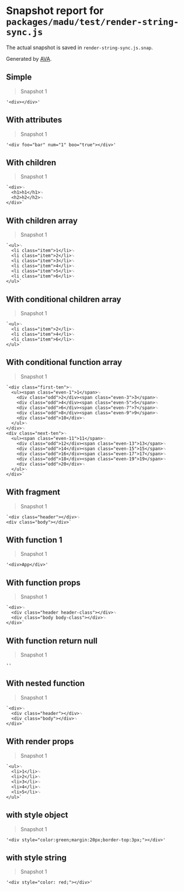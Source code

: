 # Snapshot report for `packages/madu/test/render-string-sync.js`

The actual snapshot is saved in `render-string-sync.js.snap`.

Generated by [AVA](https://ava.li).

## Simple

> Snapshot 1

    '<div></div>'

## With attributes

> Snapshot 1

    '<div foo="bar" num="1" boo="true"></div>'

## With children

> Snapshot 1

    `<div>␊
      <h1>h1</h1>␊
      <h2>h2</h2>␊
    </div>`

## With children array

> Snapshot 1

    `<ul>␊
      <li class="item">1</li>␊
      <li class="item">2</li>␊
      <li class="item">3</li>␊
      <li class="item">4</li>␊
      <li class="item">5</li>␊
      <li class="item">6</li>␊
    </ul>`

## With conditional children array

> Snapshot 1

    `<ul>␊
      <li class="item">2</li>␊
      <li class="item">4</li>␊
      <li class="item">6</li>␊
    </ul>`

## With conditional function array

> Snapshot 1

    `<div class="first-ten">␊
      <ul><span class="even-1">1</span>␊
        <div class="odd">2</div><span class="even-3">3</span>␊
        <div class="odd">4</div><span class="even-5">5</span>␊
        <div class="odd">6</div><span class="even-7">7</span>␊
        <div class="odd">8</div><span class="even-9">9</span>␊
        <div class="odd">10</div>␊
      </ul>␊
    </div>␊
    <div class="next-ten">␊
      <ul><span class="even-11">11</span>␊
        <div class="odd">12</div><span class="even-13">13</span>␊
        <div class="odd">14</div><span class="even-15">15</span>␊
        <div class="odd">16</div><span class="even-17">17</span>␊
        <div class="odd">18</div><span class="even-19">19</span>␊
        <div class="odd">20</div>␊
      </ul>␊
    </div>`

## With fragment

> Snapshot 1

    `<div class="header"></div>␊
    <div class="body"></div>`

## With function 1

> Snapshot 1

    '<div>App</div>'

## With function props

> Snapshot 1

    `<div>␊
      <div class="header header-class"></div>␊
      <div class="body body-class"></div>␊
    </div>`

## With function return null

> Snapshot 1

    ''

## With nested function

> Snapshot 1

    `<div>␊
      <div class="header"></div>␊
      <div class="body"></div>␊
    </div>`

## With render props

> Snapshot 1

    `<ul>␊
      <li>1</li>␊
      <li>2</li>␊
      <li>3</li>␊
      <li>4</li>␊
      <li>5</li>␊
    </ul>`

## with style object

> Snapshot 1

    '<div style="color:green;margin:20px;border-top:3px;"></div>'

## with style string

> Snapshot 1

    '<div style="color: red;"></div>'
